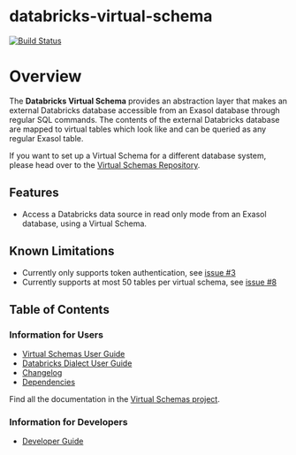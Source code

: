 # databricks-virtual-schema

[![Build Status](https://github.com/exasol/databricks-virtual-schema/actions/workflows/ci-build.yml/badge.svg)](https://github.com/exasol/databricks-virtual-schema/actions/workflows/ci-build.yml)

# Overview

The **Databricks Virtual Schema** provides an abstraction layer that makes an external Databricks database accessible from an Exasol database through regular SQL commands. The contents of the external Databricks database are mapped to virtual tables which look like and can be queried as any regular Exasol table.

If you want to set up a Virtual Schema for a different database system, please head over to the [Virtual Schemas Repository](https://github.com/exasol/virtual-schemas).

## Features

* Access a Databricks data source in read only mode from an Exasol database, using a Virtual Schema.

## Known Limitations

* Currently only supports token authentication, see [issue #3](https://github.com/exasol/databricks-virtual-schema/issues/3)
* Currently supports at most 50 tables per virtual schema, see [issue #8](https://github.com/exasol/databricks-virtual-schema/issues/8)

## Table of Contents

### Information for Users

* [Virtual Schemas User Guide](https://docs.exasol.com/database_concepts/virtual_schemas.htm)
* [Databricks Dialect User Guide](doc/user_guide/user_guide.md)
* [Changelog](doc/changes/changelog.md)
* [Dependencies](dependencies.md)

Find all the documentation in the [Virtual Schemas project](https://github.com/exasol/virtual-schemas/tree/master/doc).

### Information for Developers

* [Developer Guide](doc/developer_guide/developer_guide.md)
